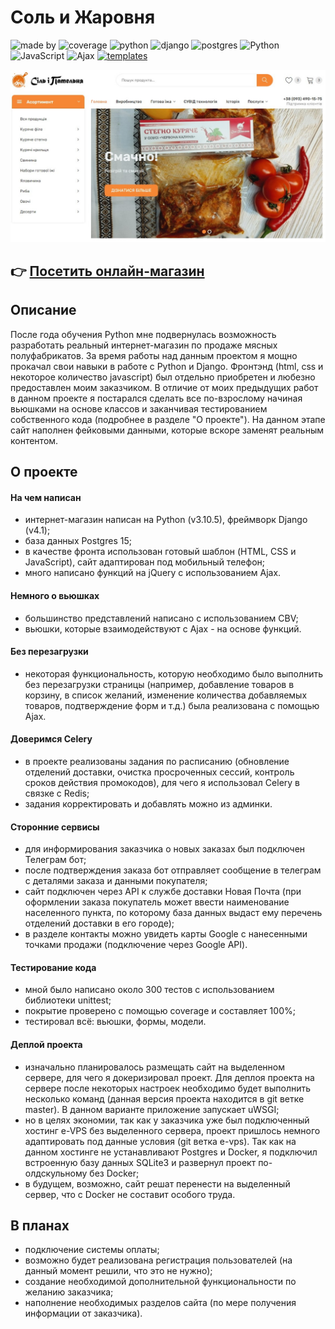 # Соль и Жаровня

![made by](https://img.shields.io/badge/made_by-slychagin-blue)
![coverage](https://img.shields.io/badge/coverage-100%25-brightgreen)
![python](https://img.shields.io/badge/python-v3.10.5-green)
![django](https://img.shields.io/badge/django-v4.1-green)
![postgres](https://img.shields.io/badge/postgres-15-green)
![Python](https://img.shields.io/badge/Python-17.2%25-blue)
![JavaScript](https://img.shields.io/badge/JavaScript-37.0%25-yellow)
![Ajax](https://img.shields.io/badge/Ajax-yes-blue)
[![templates](https://img.shields.io/badge/templates-safira-orange)](https://preview.themeforest.net/item/safira-organic-food-html-template/full_screen_preview/25782200?_ga=2.120049934.701405216.1682335958-16236204.1679321900)

![Home page](https://github.com/slychagin/sip-store/blob/master/readme_assets/home_page.jpg)
## :point_right: [Посетить онлайн-магазин](https://food.saltway.in.ua/)

## Описание
После года обучения Python мне подвернулась возможность разработать реальный интернет-магазин по продаже
мясных полуфабрикатов. За время работы над данным проектом я мощно прокачал свои навыки в работе с Python и Django.
Фронтэнд (html, css и некоторое количество javascript) был отдельно приобретен и любезно предоставлен моим заказчиком.
В отличие от моих предыдущих работ в данном проекте я постарался сделать все по-взрослому начиная вьюшками на основе
классов и заканчивая тестированием собственного кода (подробнее в разделе "О проекте"). На данном этапе сайт наполнен
фейковыми данными, которые вскоре заменят реальным контентом.

## О проекте
#### На чем написан
- интернет-магазин написан на Python (v3.10.5), фреймворк Django (v4.1);
- база данных Postgres 15;
- в качестве фронта использован готовый шаблон (HTML, CSS и JavaScript), сайт адаптирован под мобильный телефон;
- много написано функций на jQuery с использованием Ajax.
#### Немного о вьюшках
- большинство представлений написано с использованием CBV;
- вьюшки, которые взаимодействуют с Ajax - на основе функций.
#### Без перезагрузки
- некоторая функциональность, которую необходимо было выполнить без перезагрузки страницы (например, добавление товаров
в корзину, в список желаний, изменение количества добавляемых товаров, подтверждение форм и т.д.) была реализована с
помощью Ajax.
#### Доверимся Celery
- в проекте реализованы задания по расписанию (обновление отделений доставки, очистка просроченных сессий, контроль
сроков действия промокодов), для чего я использовал Celery в связке с Redis;
- задания корректировать и добавлять можно из админки.
#### Сторонние сервисы
- для информирования заказчика о новых заказах был подключен Телеграм бот;
- после подтверждения заказа бот отправляет сообщение в телеграм с деталями заказа и данными покупателя;
- сайт подключен через API к службе доставки Новая Почта (при оформлении заказа покупатель может ввести наименование
населенного пункта, по которому база данных выдаст ему перечень отделений доставки в его городе);
- в разделе контакты можно увидеть карты Google c нанесенными точками продажи (подключение через Google API).
#### Тестирование кода
- мной было написано около 300 тестов с использованием библиотеки unittest;
- покрытие проверено с помощью coverage и составляет 100%;
- тестировал всё: вьюшки, формы, модели.
#### Деплой проекта
- изначально планировалось размещать сайт на выделенном сервере, для чего я докеризировал проект. Для деплоя проекта
на сервере после некоторых настроек необходимо будет выполнить несколько команд (данная версия проекта находится в 
git ветке master). В данном варианте приложение запускает uWSGI;
- но в целях экономии, так как у заказчика уже был подключенный хостинг e-VPS без выделенного сервера, проект пришлось
немного адаптировать под данные условия (git ветка e-vps). Так как на данном хостинге не устанавливают Postgres и
Docker, я подключил встроенную базу данных SQLite3 и развернул проект по-олдскульному без Docker;
- в будущем, возможно, сайт решат перенести на выделенный сервер, что с Docker не составит особого труда.

## В планах
- подключение системы оплаты;
- возможно будет реализована регистрация пользователей (на данный момент решили, что это не нужно);
- создание необходимой дополнительной функциональности по желанию заказчика;
- наполнение необходимых разделов сайта (по мере получения информации от заказчика).
